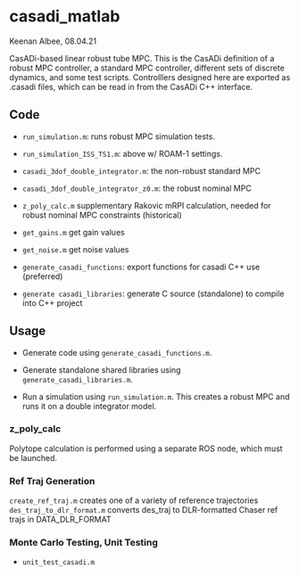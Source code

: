 # casadi_matlab

Keenan Albee, 08.04.21

CasADi-based linear robust tube MPC. This is the CasADi definition of a robust
MPC controller, a standard MPC controller, different sets of discrete dynamics,
and some test scripts. Controlllers designed here are exported as .casadi files,
which can be read in from the CasADi C++ interface.

## Code

- `run_simulation.m`: runs robust MPC simulation tests.
- `run_simulation_ISS_TS1.m`: above w/ ROAM-1 settings.
- `casadi_3dof_double_integrator.m`: the non-robust standard MPC
- `casadi_3dof_double_integrator_z0.m`: the robust nominal MPC
- `z_poly_calc.m` supplementary Rakovic mRPI calculation, needed for robust nominal MPC constraints (historical)
- `get_gains.m` get gain values
- `get_noise.m` get noise values

- `generate_casadi_functions`: export functions for casadi C++ use (preferred)
- `generate casadi_libraries`: generate C source (standalone) to compile into C++ project

## Usage

* Generate code using `generate_casadi_functions.m`.

* Generate standalone shared libraries using `generate_casadi_libraries.m`.

* Run a simulation using `run_simulation.m`. This creates a robust MPC and runs
it on a double integrator model.

### z_poly_calc

Polytope calculation is performed using a separate ROS node, which must be launched.

### Ref Traj Generation

`create_ref_traj.m` creates one of a variety of reference trajectories
`des_traj_to_dlr_format.m` converts des_traj to DLR-formatted Chaser ref trajs in DATA_DLR_FORMAT

### Monte Carlo Testing, Unit Testing

- `unit_test_casadi.m`